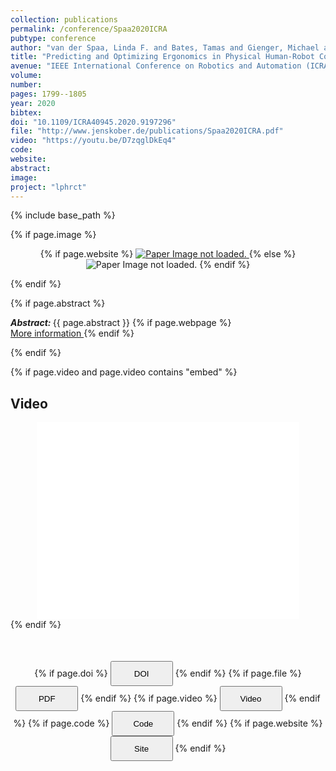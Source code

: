 ```yaml
---
collection: publications
permalink: /conference/Spaa2020ICRA
pubtype: conference
author: "van der Spaa, Linda F. and Bates, Tamas and Gienger, Michael and Kober, Jens"
title: "Predicting and Optimizing Ergonomics in Physical Human-Robot Cooperation Tasks"
avenue: "IEEE International Conference on Robotics and Automation (ICRA)"
volume: 
number: 
pages: 1799--1805
year: 2020
bibtex: 
doi: "10.1109/ICRA40945.2020.9197296"
file: "http://www.jenskober.de/publications/Spaa2020ICRA.pdf"
video: "https://youtu.be/D7zqglDkEq4"
code: 
website: 
abstract: 
image: 
project: "lphrct"
---
```

{% include base_path %}

{% if page.image %}
<p align="center">
{% if page.website %}
<a href="{{ page.website }}"> <img src="{{  page.image }}" alt="Paper Image not loaded." style="max-height:400px;max-width:400px"/> </a>
{% else %}
<img src="{{  page.image }}" alt="Paper Image not loaded." />
{% endif %}
</p>
{% endif %}

{% if page.abstract %}
<p> <strong> <em> Abstract: </em> </strong> {{ page.abstract }}
    {% if page.webpage %}
        <a href="{{ page.website}}"> <br> More information </a>
    {% endif %}
</p>
{% endif %}


{% if page.video and page.video contains "embed" %}
<h2> Video </h2>
<div align="center">
<iframe width="420" height="315" src="{{ page.video }}" frameborder="0" allowfullscreen ></iframe>
</div>
{% endif %}


<div align="center" style="margin-top: 50px">
{% if page.doi %}
<button name="button" onclick="{{ page.doi }}" style="height:40px;width:100px">DOI</button>
{% endif %}
{% if page.file %}
<button name="button" onclick="{{ page.file }}" style="height:40px;width:100px">PDF</button>
{% endif %}
{% if page.video %}
<button name="button" onclick="{{ page.video }}" style="height:40px;width:100px">Video</button>
{% endif %}
{% if page.code %}
<button name="button" onclick="{{ page.code }}" style="height:40px;width:100px">Code</button>
{% endif %}
{% if page.website %}
<button name="button" onclick="{{ page.website }}" style="height:40px;width:100px">Site</button>
{% endif %}
</div>